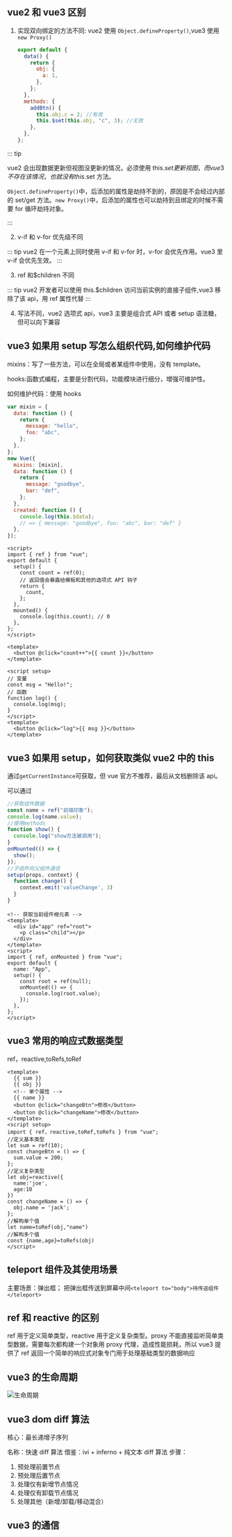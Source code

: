## vue2 和 vue3 区别

1.  实现双向绑定的方法不同:
    vue2 使用 `Object.defineProperty()`,vue3 使用 `new Proxy()`

    ```js
    export default {
      data() {
        return {
          obj: {
            a: 1,
          },
        };
      },
      methods: {
        addBtn() {
          this.obj.c = 2; //有效
          this.$set(this.obj, "c", 3); //无效
        },
      },
    };
    ```

::: tip

vue2 会出现数据更新但视图没更新的情况，必须使用 this.$set更新视图，而 vue3 不存在该情况，也就没有this.$set 方法。

`Object.defineProperty()`中，后添加的属性是劫持不到的，原因是不会经过内部的 set/get 方法。`new Proxy()`中，后添加的属性也可以劫持到且绑定的时候不需要 for 循环劫持对象。

:::

2. v-if 和 v-for 优先级不同

::: tip
vue2 在一个元素上同时使用 v-if 和 v-for 时，v-for 会优先作用。vue3 里 v-if 会优先生效。
:::

3. ref 和$children 不同

::: tip
vue2 开发者可以使用 this.$children 访问当前实例的直接子组件,vue3 移除了该 api，用 ref 属性代替
:::

4. 写法不同，vue2 选项式 api，vue3 主要是组合式 API 或者 setup 语法糖，但可以向下兼容

## vue3 如果用 setup 写怎么组织代码,如何维护代码

mixins：写了一些方法，可以在全局或者某组件中使用，没有 template。

hooks:函数式编程，主要是分割代码，功能模块进行细分，增强可维护性。

如何维护代码：使用 hooks

```js
var mixin = {
  data: function () {
    return {
      message: "hello",
      foo: "abc",
    };
  },
};
new Vue({
  mixins: [mixin],
  data: function () {
    return {
      message: "goodbye",
      bar: "def",
    };
  },
  created: function () {
    console.log(this.$data);
    // => { message: "goodbye", foo: "abc", bar: "def" }
  },
});
```

```vue
<script>
import { ref } from "vue";
export default {
  setup() {
    const count = ref(0);
    // 返回值会暴露给模板和其他的选项式 API 钩子
    return {
      count,
    };
  },
  mounted() {
    console.log(this.count); // 0
  },
};
</script>

<template>
  <button @click="count++">{{ count }}</button>
</template>
```

```vue
<script setup>
// 变量
const msg = "Hello!";
// 函数
function log() {
  console.log(msg);
}
</script>
<template>
  <button @click="log">{{ msg }}</button>
</template>
```

## vue3 如果用 setup，如何获取类似 vue2 中的 this

通过`getCurrentInstance`可获取，但 vue 官方不推荐，最后从文档删除该 api。

可以通过

```js
//获取组件数据
const name = ref("前端印象");
console.log(name.value);
//使用methods
function show() {
  console.log("show方法被调用");
}
onMounted(() => {
  show();
});
//子组件向父组件通信
setup(props, context) {
  function change() {
    context.emit('valueChange', 3)
  }
}

```

```vue
<!-- 获取当前组件根元素 -->
<template>
  <div id="app" ref="root">
    <p class="child"></p>
  </div>
</template>
<script>
import { ref, onMounted } from "vue";
export default {
  name: "App",
  setup() {
    const root = ref(null);
    onMounted(() => {
      console.log(root.value);
    });
  },
};
</script>
```

## vue3 常用的响应式数据类型

ref，reactive,toRefs,toRef

```vue
<template>
  {{ sum }}
  {{ obj }}
  <!-- 单个属性 -->
  {{ name }}
  <button @click="changeBtn">修改</button>
  <button @click="changeName">修改</button>
</template>
<script setup>
import { ref，reactive,toRef,toRefs } from "vue";
//定义基本类型
let sum = ref(10);
const changeBtn = () => {
  sum.value = 200;
};
//定义复杂类型
let obj=reactive({
  name:'joe',
  age:10
})
const changeName = () => {
  obj.name = 'jack';
};
//解构单个值
let name=toRef(obj,"name")
//解构多个值
const {name,age}=toRefs(obj)
</script>
```

## teleport 组件及其使用场景

主要场景：弹出框；
把弹出框传送到屏幕中间`<teleport to="body">待传送组件</teleport>`

## ref 和 reactive 的区别

ref 用于定义简单类型，reactive 用于定义复杂类型。proxy 不能直接监听简单类型数据，需要每次都构建一个对象用 proxy 代理，造成性能损耗，所以 vue3 提供了 ref 返回一个简单的响应式对象专门用于处理基础类型的数据响应

## vue3 的生命周期

![生命周期](./img/lifecycle.png)

## vue3 dom diff 算法

核心：最长递增子序列

名称：快速 diff 算法
借鉴：ivi + inferno + 纯文本 diff 算法
步骤：

1. 预处理前置节点
2. 预处理后置节点
3. 处理仅有新增节点情况
4. 处理仅有卸载节点情况
5. 处理其他（新增/卸载/移动混合）

## vue3 的通信
